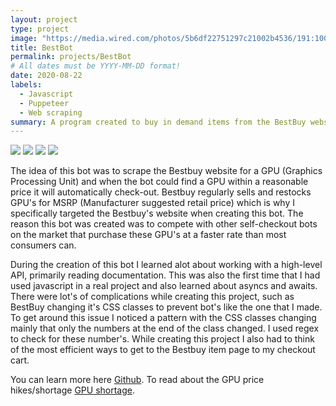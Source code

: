 ```yaml
---
layout: project
type: project
image: "https://media.wired.com/photos/5b6df22751297c21002b4536/191:100/w_2400,h_1256,c_limit/HackerBot.jpg"
title: BestBot
permalink: projects/BestBot
# All dates must be YYYY-MM-DD format!
date: 2020-08-22
labels:
  - Javascript
  - Puppeteer
  - Web scraping
summary: A program created to buy in demand items from the BestBuy website.
---
```


<div class="ui small rounded images">
  <img class="ui image" src="../images/micromouse-robot.png">
  <img class="ui image" src="../images/micromouse-robot-2.jpg">
  <img class="ui image" src="../images/micromouse.jpg">
  <img class="ui image" src="../images/micromouse-circuit.png">
</div>

The idea of this bot was to scrape the Bestbuy website for a GPU (Graphics Processing Unit) and when the bot could find a GPU within a reasonable price it will automatically check-out. Bestbuy regularly sells and restocks GPU's for MSRP (Manufacturer suggested retail price) which is why I specifically targeted the Bestbuy's website when creating this bot. The reason this bot was created was to compete with other self-checkout bots on the market that purchase these GPU's at a faster rate than most consumers can. 

During the creation of this bot I learned alot about working with a high-level API, primarily reading documentation. This was also the first time that I had used javascript in a real project and also learned about asyncs and awaits. There were lot's of complications while creating this project, such as BestBuy changing it's CSS classes to prevent bot's like the one that I made. To get around this issue I noticed a pattern with the CSS classes changing mainly that only the numbers at the end of the class changed. I used regex to check for these number's. While creating this project I also had to think of the most efficient ways to get to the Bestbuy item page to my checkout cart. 

You can learn more here [Github](https://github.com/devgav/BestBot).
To read about the GPU price hikes/shortage [GPU shortage](https://www.tomshardware.com/news/gpu-pricing-index).



